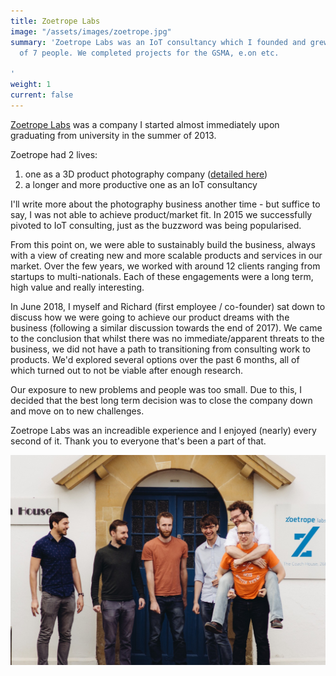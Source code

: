 ```yaml
---
title: Zoetrope Labs
image: "/assets/images/zoetrope.jpg"
summary: 'Zoetrope Labs was an IoT consultancy which I founded and grew to a team
  of 7 people. We completed projects for the GSMA, e.on etc.

'
weight: 1
current: false
---
```


[Zoetrope Labs](https://zoetrope.io) was a company I started almost immediately upon graduating from university in the summer of 2013.

Zoetrope had 2 lives:
1. one as a 3D product photography company ([detailed here](https://zoetrope.io/client-story/3d-imaging/))
2. a longer and more productive one as an IoT consultancy

I'll write more about the photography business another time - but suffice to say, I was not able to achieve product/market fit. In 2015 we successfully pivoted to IoT consulting, just as the buzzword was being popularised.

From this point on, we were able to sustainably build the business, always with a view of creating new and more scalable products and services in our market. Over the few years, we worked with around 12 clients ranging from startups to multi-nationals. Each of these engagements were a long term, high value and really interesting.

In June 2018, I myself and Richard (first employee / co-founder) sat down to discuss how we were going to achieve our product dreams with the business (following a similar discussion towards the end of 2017). We came to the conclusion that whilst there was no immediate/apparent threats to the business, we did not have a path to transitioning from consulting work to products. We'd explored several options over the past 6 months, all of which turned out to not be viable after enough research.

Our exposure to new problems and people was too small. Due to this, I decided that the best long term decision was to close the company down and move on to new challenges.

Zoetrope Labs was an increadible experience and I enjoyed (nearly) every second of it. Thank you to everyone that's been a part of that.

![Zoetrope team](/assets/images/zoetrope_page.jpg)
